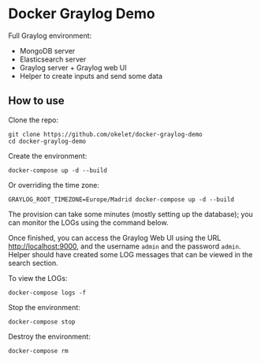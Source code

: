
# Docker Graylog Demo

Full Graylog environment:

* MongoDB server
* Elasticsearch server
* Graylog server + Graylog web UI
* Helper to create inputs and send some data


## How to use

Clone the repo:

```
git clone https://github.com/okelet/docker-graylog-demo
cd docker-graylog-demo
```

Create the environment:

```
docker-compose up -d --build
```

Or overriding the time zone:

```
GRAYLOG_ROOT_TIMEZONE=Europe/Madrid docker-compose up -d --build
```

The provision can take some minutes (mostly setting up the database); you can monitor the LOGs using the command below.

Once finished, you can access the Graylog Web UI using the URL [http://localhost:9000](http://localhost:9000), and the username `admin` and the password `admin`. Helper should have created some LOG messages that can be viewed in the search section.

To view the LOGs:

```
docker-compose logs -f
```

Stop the environment:

```
docker-compose stop
```

Destroy the environment:

```
docker-compose rm
```
